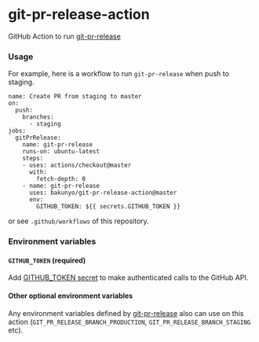 # git-pr-release-action

GitHub Action to run [git-pr-release](https://github.com/motemen/git-pr-release)

### Usage

For example, here is a workflow to run `git-pr-release` when push to staging.

```
name: Create PR from staging to master
on:
  push:
    branches:
      - staging
jobs:
  gitPrRelease:
    name: git-pr-release
    runs-on: ubuntu-latest
    steps:
    - uses: actions/checkout@master
      with:
        fetch-depth: 0
    - name: git-pr-release
      uses: bakunyo/git-pr-release-action@master
      env:
        GITHUB_TOKEN: ${{ secrets.GITHUB_TOKEN }}
```

or see `.github/workflows` of this repository.

### Environment variables

#### `GITHUB_TOKEN` (required)

Add [GITHUB_TOKEN secret](https://help.github.com/en/articles/virtual-environments-for-github-actions#github_token-secret) to make authenticated calls to the GitHub API.

#### Other optional environment variables

Any environment variables defined by [git-pr-release](https://github.com/motemen/git-pr-release) also can use on this action (`GIT_PR_RELEASE_BRANCH_PRODUCTION`, `GIT_PR_RELEASE_BRANCH_STAGING` etc).
